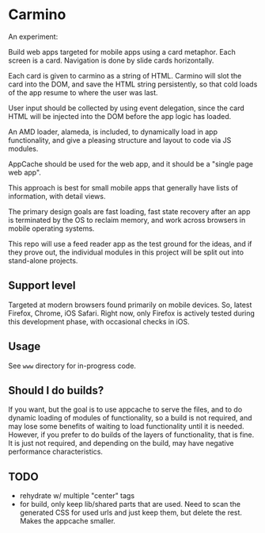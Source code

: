 # Carmino

An experiment:

Build web apps targeted for mobile apps using a card metaphor. Each
screen is a card. Navigation is done by slide cards horizontally.

Each card is given to carmino as a string of HTML. Carmino will slot the card
into the DOM, and save the HTML string persistently, so that cold loads of the
app resume to where the user was last.

User input should be collected by using event delegation, since the card HTML
will be injected into the DOM before the app logic has loaded.

An AMD loader, alameda, is included, to dynamically load in app functionality,
and give a pleasing structure and layout to code via JS modules.

AppCache should be used for the web app, and it should be a "single page web
app".

This approach is best for small mobile apps that generally have lists of
information, with detail views.

The primary design goals are fast loading, fast state recovery after an app
is terminated by the OS to reclaim memory, and work across browsers in mobile
operating systems.

This repo will use a feed reader app as the test ground for the ideas, and if
they prove out, the individual modules in this project will be split out into
stand-alone projects.

## Support level

Targeted at modern browsers found primarily on mobile devices. So, latest
Firefox, Chrome, iOS Safari. Right now, only Firefox is actively tested during
this development phase, with occasional checks in iOS.

## Usage

See `www` directory for in-progress code.

## Should I do builds?

If you want, but the goal is to use appcache to serve the files, and to do
dynamic loading of modules of functionality, so a build is not required, and
may lose some benefits of waiting to load functionality until it is needed.
However, if you prefer to do builds of the layers of functionality, that is
fine. It is just not required, and depending on the build, may have negative
performance characteristics.

## TODO

* rehydrate w/ multiple "center" tags
* for build, only keep lib/shared parts that are used. Need to scan the
  generated CSS for used urls and just keep them, but delete the rest.
  Makes the appcache smaller.


